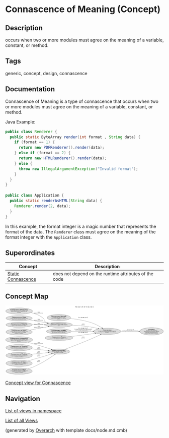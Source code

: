
# Connascence of Meaning (Concept)
## Description
occurs when two or more modules must agree on the meaning of a variable, constant, or method.


## Tags
generic, concept, design, connascence

## Documentation
Connascence of Meaning is a type of connascence that occurs when two or more modules
must agree on the meaning of a variable, constant, or method.

Java Example:
```java
public class Renderer {
  public static ByteArray render(int format , String data) {
    if (format == 1) {
      return new PDFRenderer().render(data);
    } else if (format == 2) {
      return new HTMLRenderer().render(data);
    } else {
      throw new IllegalArgumentException("Invalid format");
    }
  }
}

public class Application {
  public static renderAsHTML(String data) {
    Renderer.render(2, data);
  }
}
```

In this example, the format integer is a magic number that represents the format of the data.
The `Renderer` class must agree on the meaning of the format integer with the `Application` class.
## Superordinates
| Concept | Description |
|---|---|
| [Static Connascence](../../../software-development/complexity/connascence/static-connascence.md)| does not depend on the runtime attributes of the code |

## Concept Map
![Concept view for Connascence](../../../software-development/complexity/connascence/concept-view.png)

[Concept view for Connascence](../../../software-development/complexity/connascence/concept-view.md)


## Navigation
[List of views in namespace](./views-in-namespace.md)

[List of all Views](../../../views.md)


(generated by [Overarch](https://github.com/soulspace-org/overarch) with template docs/node.md.cmb)
